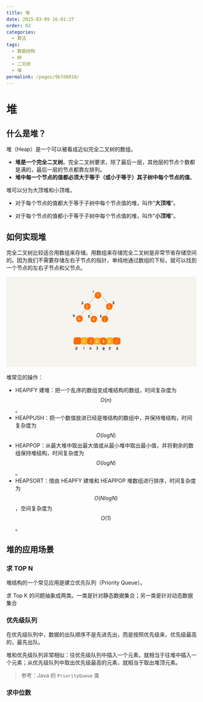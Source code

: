 ```yaml
---
title: 堆
date: 2015-03-09 16:01:27
order: 02
categories:
  - 算法
tags:
  - 数据结构
  - 树
  - 二叉树
  - 堆
permalink: /pages/9b7d8810/
---
```


# 堆

## 什么是堆？

堆（Heap）是一个可以被看成近似完全二叉树的数组。

- **堆是一个完全二叉树**。完全二叉树要求，除了最后一层，其他层的节点个数都是满的，最后一层的节点都靠左排列。
- **堆中每一个节点的值都必须大于等于（或小于等于）其子树中每个节点的值**。

堆可以分为大顶堆和小顶堆。

- 对于每个节点的值都大于等于子树中每个节点值的堆，叫作“**大顶堆**”。

- 对于每个节点的值都小于等于子树中每个节点值的堆，叫作“**小顶堆**”。

## 如何实现堆

完全二叉树比较适合用数组来存储。用数组来存储完全二叉树是非常节省存储空间的。因为我们不需要存储左右子节点的指针，单纯地通过数组的下标，就可以找到一个节点的左右子节点和父节点。

![img](https://raw.githubusercontent.com/dunwu/images/master/snap/20220311112542.jpg)

堆常见的操作：

- HEAPIFY 建堆：把一个乱序的数组变成堆结构的数组，时间复杂度为 $$O(n)$$。
- HEAPPUSH：把一个数值放进已经是堆结构的数组中，并保持堆结构，时间复杂度为 $$O(log N)$$
- HEAPPOP：从最大堆中取出最大值或从最小堆中取出最小值，并将剩余的数组保持堆结构，时间复杂度为 $$O(log N)$$。
- HEAPSORT：借由 HEAPFY 建堆和 HEAPPOP 堆数组进行排序，时间复杂度为$$ O(N log N)$$，空间复杂度为 $$O(1)$$。

## 堆的应用场景

### 求 TOP N

堆结构的一个常见应用是建立优先队列（Priority Queue）。

求 Top K 的问题抽象成两类。一类是针对静态数据集合；另一类是针对动态数据集合

### 优先级队列

在优先级队列中，数据的出队顺序不是先进先出，而是按照优先级来，优先级最高的，最先出队。

堆和优先级队列非常相似：往优先级队列中插入一个元素，就相当于往堆中插入一个元素；从优先级队列中取出优先级最高的元素，就相当于取出堆顶元素。

> 参考：Java 的 `PriorityQueue` 类

### 求中位数